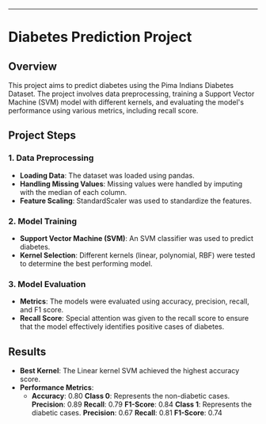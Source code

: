 

---

# Diabetes Prediction Project

## Overview
This project aims to predict diabetes using the Pima Indians Diabetes Dataset. The project involves data preprocessing, training a Support Vector Machine (SVM) model with different kernels, and evaluating the model's performance using various metrics, including recall score.

## Project Steps

### 1. Data Preprocessing
- **Loading Data**: The dataset was loaded using pandas.
- **Handling Missing Values**: Missing values were handled by imputing with the median of each column.
- **Feature Scaling**: StandardScaler was used to standardize the features.

### 2. Model Training
- **Support Vector Machine (SVM)**: An SVM classifier was used to predict diabetes.
- **Kernel Selection**: Different kernels (linear, polynomial, RBF) were tested to determine the best performing model.


### 3. Model Evaluation
- **Metrics**: The models were evaluated using accuracy, precision, recall, and F1 score.
- **Recall Score**: Special attention was given to the recall score to ensure that the model effectively identifies positive cases of diabetes.

## Results
- **Best Kernel**: The Linear kernel SVM achieved the highest accuracy score.
- **Performance Metrics**: 
  - **Accuracy**: 0.80
  **Class 0**: Represents the non-diabetic cases.
    **Precision**: 0.89
    **Recall**: 0.79
    **F1-Score**: 0.84
**Class 1**: Represents the diabetic cases.
    **Precision**: 0.67
    **Recall**: 0.81
    **F1-Score**: 0.74
